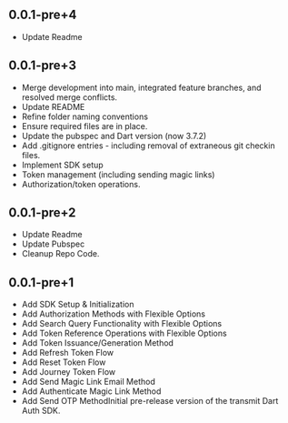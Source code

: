 ## 0.0.1-pre+4

- Update Readme

## 0.0.1-pre+3

- Merge development into main, integrated feature branches, and resolved merge conflicts.
- Update README
- Refine folder naming conventions
- Ensure required files are in place.
- Update the pubspec and Dart version (now 3.7.2)
- Add .gitignore entries - including removal of extraneous git checkin files.
- Implement SDK setup
- Token management (including sending magic links)
- Authorization/token operations.

## 0.0.1-pre+2

- Update Readme
- Update Pubspec
- Cleanup Repo Code.

## 0.0.1-pre+1

- Add SDK Setup & Initialization
- Add Authorization Methods with Flexible Options
- Add Search Query Functionality with Flexible Options
- Add Token Reference Operations with Flexible Options
- Add Token Issuance/Generation Method
- Add Refresh Token Flow
- Add Reset Token Flow
- Add Journey Token Flow
- Add Send Magic Link Email Method
- Add Authenticate Magic Link Method
- Add Send OTP MethodInitial pre-release version of the transmit Dart Auth SDK.
